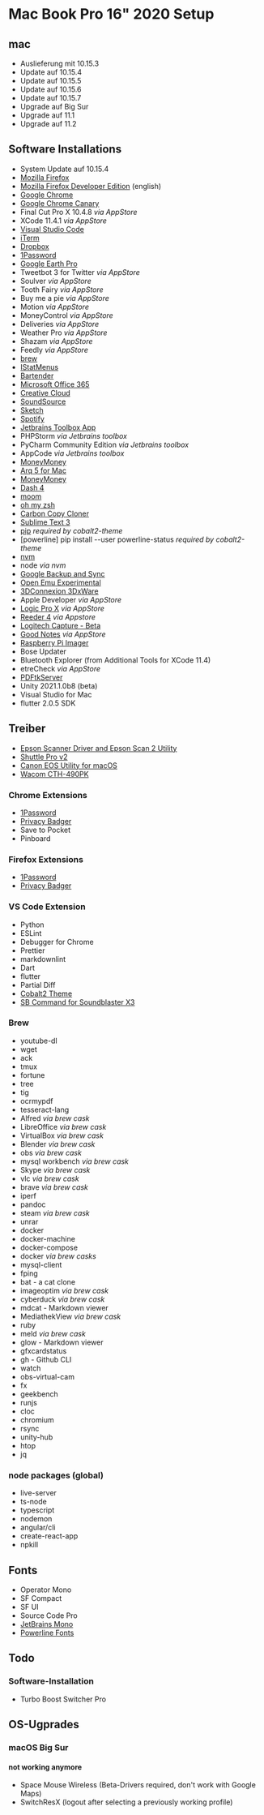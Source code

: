 # Mac Book Pro 16" 2020 Setup

## mac

- Auslieferung mit 10.15.3
- Update auf 10.15.4
- Update auf 10.15.5
- Update auf 10.15.6
- Update auf 10.15.7
- Upgrade auf Big Sur
- Upgrade auf 11.1
- Upgrade auf 11.2

## Software Installations

- System Update auf 10.15.4
- [Mozilla Firefox](https://www.mozilla.org/de/firefox/download/thanks/)
- [Mozilla Firefox Developer Edition](https://www.mozilla.org/de/firefox/developer/) (english)
- [Google Chrome](https://www.google.com/intl/de/chrome/)
- [Google Chrome Canary](https://www.google.com/intl/de/chrome/canary/)
- Final Cut Pro X 10.4.8 _via AppStore_
- XCode 11.4.1 _via AppStore_
- [Visual Studio Code](https://code.visualstudio.com)
- [iTerm](https://www.iterm2.com)
- [Dropbox](https://www.dropbox.com/install#downloaded)
- [1Password](https://1password.com/downloads/mac/)
- [Google Earth Pro](https://www.google.de/earth/download/gep/agree.html)
- Tweetbot 3 for Twitter _via AppStore_
- Soulver _via AppStore_
- Tooth Fairy _via AppStore_
- Buy me a pie _via AppStore_
- Motion _via AppStore_
- MoneyControl _via AppStore_
- Deliveries _via AppStore_
- Weather Pro _via AppStore_
- Shazam _via AppStore_
- Feedly _via AppStore_
- [brew](https://brew.sh/)
- [IStatMenus](https://bjango.com/mac/istatmenus/)
- [Bartender](https://www.macbartender.com/)
- [Microsoft Office 365](https://www.office.com/)
- [Creative Cloud](https://www.adobe.com/ch_de/creativecloud.html)
- [SoundSource](https://rogueamoeba.com/soundsource/)
- [Sketch](https://www.sketch.com/get/)
- [Spotify](https://www.spotify.com/de/download/mac/)
- [Jetbrains Toolbox App](https://www.jetbrains.com/toolbox-app/)
- PHPStorm _via Jetbrains toolbox_
- PyCharm Community Edition _via Jetbrains toolbox_
- AppCode _via Jetbrains toolbox_
- [MoneyMoney](https://moneymoney-app.com/download/)
- [Arq 5 for Mac](https://www.arqbackup.com/download/)
- [MoneyMoney](https://moneymoney-app.com/download/)
- [Dash 4](https://frankfurt.kapeli.com/downloads/v4/Dash.zip)
- [moom](https://manytricks.com/download/moom)
- [oh my zsh](https://ohmyz.sh/)
- [Carbon Copy Cloner](https://bombich.com/download)
- [Sublime Text 3](https://www.sublimetext.com/3)
- [pip](https://pip.pypa.io/en/stable/installing/) _required by cobalt2-theme_
- [powerline] pip install --user powerline-status _required by cobalt2-theme_
- [nvm](https://github.com/nvm-sh/nvm)
- node _via nvm_
- [Google Backup and Sync](https://www.google.com/drive/download/)
- [Open Emu Experimental](https://openemu.org/)
- [3DConnexion 3DxWare](https://www.3dconnexion.de/service/drivers.html)
- Apple Developer _via AppStore_
- [Logic Pro X](http://apple.com) _via AppStore_
- [Reeder 4](https://reederapp.com/) _via Appstore_
- [Logitech Capture - Beta](https://www.logitech.com/de-de/product/capture)
- [Good Notes](https://www.goodnotes.com/features/) _via AppStore_
- [Raspberry Pi Imager](https://www.raspberrypi.org/downloads/)
- Bose Updater
- Bluetooth Explorer (from Additional Tools for XCode 11.4)
- etreCheck _via AppStore_
- [PDFtkServer](https://www.pdflabs.com/tools/pdftk-server/)
- Unity 2021.1.0b8 (beta)
- Visual Studio for Mac
- flutter 2.0.5 SDK

## Treiber

- [Epson Scanner Driver and Epson Scan 2 Utility](https://epson.com/Support/Printers/All-In-Ones/WorkForce-Series/Epson-WorkForce-WF-3620/s/SPT_C11CD19201)
- [Shuttle Pro v2](https://contourdesign.de/support/treiber/)
- [Canon EOS Utility for macOS](<https://www.canon.de/support/consumer_products/products/cameras/digital_slr/eos-80d.html?type=software&language=de&os=macos%2010.14%20(mojave)&softwaredescriptionid=tcm:83-1330031>)
- [Wacom CTH-490PK](https://www.wacom.com/en-us/support/product-support/drivers)

### Chrome Extensions

- [1Password](https://1password.com/downloads/mac/#browsers)
- [Privacy Badger](https://privacybadger.org/)
- Save to Pocket
- Pinboard

### Firefox Extensions

- [1Password](https://1password.com/browsers/firefox/)
- [Privacy Badger](https://privacybadger.org/)

### VS Code Extension

- Python
- ESLint
- Debugger for Chrome
- Prettier
- markdownlint
- Dart
- flutter
- Partial Diff
- [Cobalt2 Theme](https://github.com/wesbos/Cobalt2-iterm)
- [SB Command for Soundblaster X3](https://support.creative.com/Products/ProductDetails.aspx)

### Brew

- youtube-dl
- wget
- ack
- tmux
- fortune
- tree
- tig
- ocrmypdf
- tesseract-lang
- Alfred _via brew cask_
- LibreOffice _via brew cask_
- VirtualBox _via brew cask_
- Blender _via brew cask_
- obs _via brew cask_
- mysql workbench _via brew cask_
- Skype _via brew cask_
- vlc _via brew cask_
- brave _via brew cask_
- iperf
- pandoc
- steam _via brew cask_
- unrar
- docker
- docker-machine
- docker-compose
- docker _via brew casks_
- mysql-client
- fping
- bat - a cat clone
- imageoptim _via brew cask_
- cyberduck _via brew cask_
- mdcat - Markdown viewer
- MediathekView _via brew cask_
- ruby
- meld _via brew cask_
- glow - Markdown viewer
- gfxcardstatus
- gh - Github CLI
- watch
- obs-virtual-cam
- fx
- geekbench
- runjs
- cloc
- chromium
- rsync
- unity-hub
- htop
- jq

### node packages (global)

- live-server
- ts-node
- typescript
- nodemon
- angular/cli
- create-react-app
- npkill

## Fonts

- Operator Mono
- SF Compact
- SF UI
- Source Code Pro
- [JetBrains Mono](https://www.jetbrains.com/lp/mono/#how-to-install)
- [Powerline Fonts](https://github.com/powerline/fonts)

## Todo

### Software-Installation

- Turbo Boost Switcher Pro

## OS-Ugprades

### macOS Big Sur

#### not working anymore

- Space Mouse Wireless (Beta-Drivers required, don't work with Google Maps)
- SwitchResX (logout after selecting a previously working profile)
